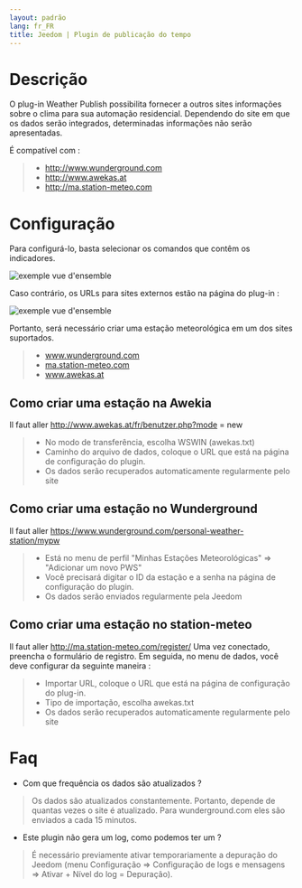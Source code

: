 ```yaml
---
layout: padrão
lang: fr_FR
title: Jeedom | Plugin de publicação do tempo
---
```


# Descrição

O plug-in Weather Publish possibilita fornecer a outros sites informações sobre o clima para sua automação residencial.
Dependendo do site em que os dados serão integrados, determinadas informações não serão apresentadas.

É compatível com :

>- <a href="http://www.wunderground.com">http://www.wunderground.com</a>
>- <a href="http://www.awekas.at">http://www.awekas.at</a>
>- <a href="http://ma.station-meteo.com">http://ma.station-meteo.com</a>

# Configuração

Para configurá-lo, basta selecionar os comandos que contêm os indicadores.

![exemple vue d'ensemble](../images/publiemeteo_screenshot2.png)

Caso contrário, os URLs para sites externos estão na página do plug-in :

![exemple vue d'ensemble](../images/publiemeteo_screenshot1.png)


Portanto, será necessário criar uma estação meteorológica em um dos sites suportados.

>- <a href="http://www.wunderground.com">www.wunderground.com</a>
>- <a href="http://ma.station-meteo.com">ma.station-meteo.com</a>
>- <a href="http://www.awekas.at">www.awekas.at</a>

## Como criar uma estação na Awekia
Il faut aller <a href="http://www.awekas.at/fr/benutzer.php?mode=new">http://www.awekas.at/fr/benutzer.php?mode = new </a>

>- No modo de transferência, escolha WSWIN (awekas.txt)
>- Caminho do arquivo de dados, coloque o URL que está na página de configuração do plugin.
>- Os dados serão recuperados automaticamente regularmente pelo site

## Como criar uma estação no Wunderground
Il faut aller <a href="https://www.wunderground.com/personal-weather-station/mypw">https://www.wunderground.com/personal-weather-station/mypw</a>

>- Está no menu de perfil "Minhas Estações Meteorológicas" => "Adicionar um novo PWS"
>- Você precisará digitar o ID da estação e a senha na página de configuração do plugin.
>- Os dados serão enviados regularmente pela Jeedom

## Como criar uma estação no station-meteo
Il faut aller <a href="http://ma.station-meteo.com/register/">http://ma.station-meteo.com/register/</a>
Uma vez conectado, preencha o formulário de registro. Em seguida, no menu de dados, você deve configurar da seguinte maneira :

>- Importar URL, coloque o URL que está na página de configuração do plug-in.
>- Tipo de importação, escolha awekas.txt
>- Os dados serão recuperados automaticamente regularmente pelo site

# Faq

- Com que frequência os dados são atualizados ?
>Os dados são atualizados constantemente. Portanto, depende de quantas vezes o site é atualizado.
>Para wunderground.com eles são enviados a cada 15 minutos.

- Este plugin não gera um log, como podemos ter um ?
>É necessário previamente ativar temporariamente a depuração do Jeedom (menu Configuração => Configuração de logs e mensagens => Ativar + Nível do log = Depuração).
